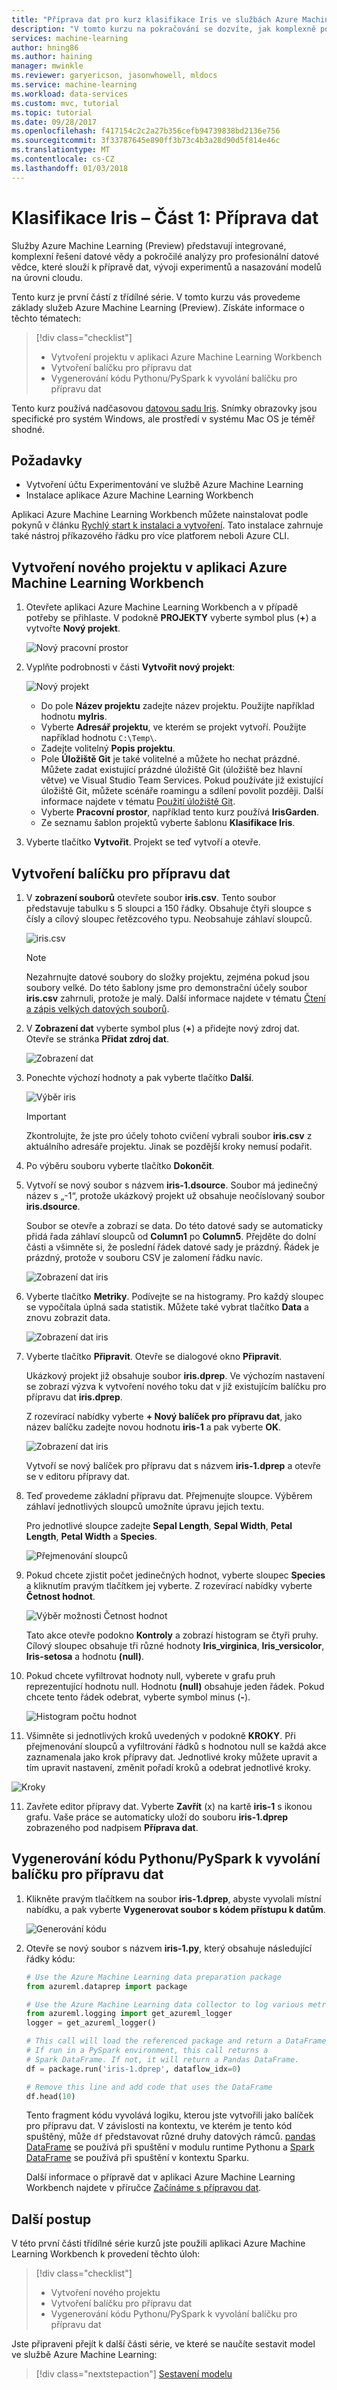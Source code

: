```yaml
---
title: "Příprava dat pro kurz klasifikace Iris ve službách Azure Machine Learning | Dokumentace Microsoftu"
description: "V tomto kurzu na pokračování se dozvíte, jak komplexně používat služby Azure Machine Learning (Preview). Toto je první část, ve které se probírá příprava dat."
services: machine-learning
author: hning86
ms.author: haining
manager: mwinkle
ms.reviewer: garyericson, jasonwhowell, mldocs
ms.service: machine-learning
ms.workload: data-services
ms.custom: mvc, tutorial
ms.topic: tutorial
ms.date: 09/28/2017
ms.openlocfilehash: f417154c2c2a27b356cefb94739838bd2136e756
ms.sourcegitcommit: 3f33787645e890ff3b73c4b3a28d90d5f814e46c
ms.translationtype: MT
ms.contentlocale: cs-CZ
ms.lasthandoff: 01/03/2018
---
```

# <a name="classify-iris-part-1-prepare-the-data"></a>Klasifikace Iris – Část 1: Příprava dat
Služby Azure Machine Learning (Preview) představují integrované, komplexní řešení datové vědy a pokročilé analýzy pro profesionální datové vědce, které slouží k přípravě dat, vývoji experimentů a nasazování modelů na úrovni cloudu.

Tento kurz je první částí z třídílné série. V tomto kurzu vás provedeme základy služeb Azure Machine Learning (Preview). Získáte informace o těchto tématech:
> [!div class="checklist"]
> * Vytvoření projektu v aplikaci Azure Machine Learning Workbench
> * Vytvoření balíčku pro přípravu dat
> * Vygenerování kódu Pythonu/PySpark k vyvolání balíčku pro přípravu dat

Tento kurz používá nadčasovou [datovou sadu Iris](https://en.wikipedia.org/wiki/Iris_flower_data_set). Snímky obrazovky jsou specifické pro systém Windows, ale prostředí v systému Mac OS je téměř shodné.

## <a name="prerequisites"></a>Požadavky
- Vytvoření účtu Experimentování ve službě Azure Machine Learning
- Instalace aplikace Azure Machine Learning Workbench

Aplikaci Azure Machine Learning Workbench můžete nainstalovat podle pokynů v článku [Rychlý start k instalaci a vytvoření](quickstart-installation.md). Tato instalace zahrnuje také nástroj příkazového řádku pro více platforem neboli Azure CLI.

## <a name="create-a-new-project-in-azure-machine-learning-workbench"></a>Vytvoření nového projektu v aplikaci Azure Machine Learning Workbench
1. Otevřete aplikaci Azure Machine Learning Workbench a v případě potřeby se přihlaste. V podokně **PROJEKTY** vyberte symbol plus (**+**) a vytvořte **Nový projekt**.

   ![Nový pracovní prostor](media/tutorial-classifying-iris/new_ws.png)

2. Vyplňte podrobnosti v části **Vytvořit nový projekt**: 

   ![Nový projekt](media/tutorial-classifying-iris/new_project.png)

   - Do pole **Název projektu** zadejte název projektu. Použijte například hodnotu **myIris**.
   - Vyberte **Adresář projektu**, ve kterém se projekt vytvoří. Použijte například hodnotu `C:\Temp\`. 
   - Zadejte volitelný **Popis projektu**. 
   - Pole **Úložiště Git** je také volitelné a můžete ho nechat prázdné. Můžete zadat existující prázdné úložiště Git (úložiště bez hlavní větve) ve Visual Studio Team Services. Pokud používáte již existující úložiště Git, můžete scénáře roamingu a sdílení povolit později. Další informace najdete v tématu [Použití úložiště Git](using-git-ml-project.md). 
   - Vyberte **Pracovní prostor**, například tento kurz používá **IrisGarden**. 
   - Ze seznamu šablon projektů vyberte šablonu **Klasifikace Iris**. 

3. Vyberte tlačítko **Vytvořit**. Projekt se teď vytvoří a otevře.

## <a name="create-a-data-preparation-package"></a>Vytvoření balíčku pro přípravu dat
1. V **zobrazení souborů** otevřete soubor **iris.csv**. Tento soubor představuje tabulku s 5 sloupci a 150 řádky. Obsahuje čtyři sloupce s čísly a cílový sloupec řetězcového typu. Neobsahuje záhlaví sloupců.

   ![iris.csv](media/tutorial-classifying-iris/show_iris_csv.png)

   >[!NOTE]
   > Nezahrnujte datové soubory do složky projektu, zejména pokud jsou soubory velké. Do této šablony jsme pro demonstrační účely soubor **iris.csv** zahrnuli, protože je malý. Další informace najdete v tématu [Čtení a zápis velkých datových souborů](how-to-read-write-files.md).

2. V **Zobrazení dat** vyberte symbol plus (**+**) a přidejte nový zdroj dat. Otevře se stránka **Přidat zdroj dat**. 

   ![Zobrazení dat](media/tutorial-classifying-iris/data_view.png)

3. Ponechte výchozí hodnoty a pak vyberte tlačítko **Další**.  
 
   ![Výběr iris](media/tutorial-classifying-iris/select_iris_csv.png)

   >[!IMPORTANT]
   >Zkontrolujte, že jste pro účely tohoto cvičení vybrali soubor **iris.csv** z aktuálního adresáře projektu. Jinak se pozdější kroky nemusí podařit.
   
4. Po výběru souboru vyberte tlačítko **Dokončit**.

4. Vytvoří se nový soubor s názvem **iris-1.dsource**. Soubor má jedinečný název s „-1“, protože ukázkový projekt už obsahuje neočíslovaný soubor **iris.dsource**.  

   Soubor se otevře a zobrazí se data. Do této datové sady se automaticky přidá řada záhlaví sloupců od **Column1** po **Column5**. Přejděte do dolní části a všimněte si, že poslední řádek datové sady je prázdný. Řádek je prázdný, protože v souboru CSV je zalomení řádku navíc.

   ![Zobrazení dat iris](media/tutorial-classifying-iris/iris_data_view.png)

5. Vyberte tlačítko **Metriky**. Podívejte se na histogramy. Pro každý sloupec se vypočítala úplná sada statistik. Můžete také vybrat tlačítko **Data** a znovu zobrazit data. 

   ![Zobrazení dat iris](media/tutorial-classifying-iris/iris_metrics_view.png)

6. Vyberte tlačítko **Připravit**. Otevře se dialogové okno **Připravit**. 

   Ukázkový projekt již obsahuje soubor **iris.dprep**. Ve výchozím nastavení se zobrazí výzva k vytvoření nového toku dat v již existujícím balíčku pro přípravu dat **iris.dprep**. 

   Z rozevírací nabídky vyberte **+ Nový balíček pro přípravu dat**, jako název balíčku zadejte novou hodnotu **iris-1** a pak vyberte **OK**.

   ![Zobrazení dat iris](media/tutorial-classifying-iris/new_dprep.png)

   Vytvoří se nový balíček pro přípravu dat s názvem **iris-1.dprep** a otevře se v editoru přípravy dat.

7. Teď provedeme základní přípravu dat. Přejmenujte sloupce. Výběrem záhlaví jednotlivých sloupců umožníte úpravu jejich textu. 

   Pro jednotlivé sloupce zadejte **Sepal Length**, **Sepal Width**, **Petal Length**, **Petal Width** a **Species**.

   ![Přejmenování sloupců](media/tutorial-classifying-iris/rename_column.png)

8. Pokud chcete zjistit počet jedinečných hodnot, vyberte sloupec **Species** a kliknutím pravým tlačítkem jej vyberte. Z rozevírací nabídky vyberte **Četnost hodnot**. 

   ![Výběr možnosti Četnost hodnot](media/tutorial-classifying-iris/value_count.png)

   Tato akce otevře podokno **Kontroly** a zobrazí histogram se čtyři pruhy. Cílový sloupec obsahuje tři různé hodnoty **Iris_virginica**, **Iris_versicolor**, **Iris-setosa** a hodnotu **(null)**.

9. Pokud chcete vyfiltrovat hodnoty null, vyberete v grafu pruh reprezentující hodnotu null. Hodnotu **(null)** obsahuje jeden řádek. Pokud chcete tento řádek odebrat, vyberte symbol minus (**-**).

   ![Histogram počtu hodnot](media/tutorial-classifying-iris/filter_out.png)

10. Všimněte si jednotlivých kroků uvedených v podokně **KROKY**. Při přejmenování sloupců a vyfiltrování řádků s hodnotou null se každá akce zaznamenala jako krok přípravy dat. Jednotlivé kroky můžete upravit a tím upravit nastavení, změnit pořadí kroků a odebrat jednotlivé kroky.

   ![Kroky](media/tutorial-classifying-iris/steps.png)

11. Zavřete editor přípravy dat. Vyberte **Zavřít** (x) na kartě **iris-1** s ikonou grafu. Vaše práce se automaticky uloží do souboru **iris-1.dprep** zobrazeného pod nadpisem **Příprava dat**.

## <a name="generate-pythonpyspark-code-to-invoke-a-data-preparation-package"></a>Vygenerování kódu Pythonu/PySpark k vyvolání balíčku pro přípravu dat

1. Klikněte pravým tlačítkem na soubor **iris-1.dprep**, abyste vyvolali místní nabídku, a pak vyberte **Vygenerovat soubor s kódem přístupu k datům**. 

   ![Generování kódu](media/tutorial-classifying-iris/generate_code.png)

2. Otevře se nový soubor s názvem **iris-1.py**, který obsahuje následující řádky kódu:

   ```python
   # Use the Azure Machine Learning data preparation package
   from azureml.dataprep import package

   # Use the Azure Machine Learning data collector to log various metrics
   from azureml.logging import get_azureml_logger
   logger = get_azureml_logger()

   # This call will load the referenced package and return a DataFrame.
   # If run in a PySpark environment, this call returns a
   # Spark DataFrame. If not, it will return a Pandas DataFrame.
   df = package.run('iris-1.dprep', dataflow_idx=0)

   # Remove this line and add code that uses the DataFrame
   df.head(10)
   ```

   Tento fragment kódu vyvolává logiku, kterou jste vytvořili jako balíček pro přípravu dat. V závislosti na kontextu, ve kterém je tento kód spuštěný, může `df` představovat různé druhy datových rámců. [pandas DataFrame](https://pandas.pydata.org/pandas-docs/stable/generated/pandas.DataFrame.html) se používá při spuštění v modulu runtime Pythonu a [Spark DataFrame](https://spark.apache.org/docs/latest/sql-programming-guide.html) se používá při spuštění v kontextu Sparku. 

   Další informace o přípravě dat v aplikaci Azure Machine Learning Workbench najdete v příručce [Začínáme s přípravou dat](data-prep-getting-started.md).

## <a name="next-steps"></a>Další postup
V této první části třídílné série kurzů jste použili aplikaci Azure Machine Learning Workbench k provedení těchto úloh:
> [!div class="checklist"]
> * Vytvoření nového projektu 
> * Vytvoření balíčku pro přípravu dat
> * Vygenerování kódu Pythonu/PySpark k vyvolání balíčku pro přípravu dat

Jste připraveni přejít k další části série, ve které se naučíte sestavit model ve službě Azure Machine Learning:
> [!div class="nextstepaction"]
> [Sestavení modelu](tutorial-classifying-iris-part-2.md)
